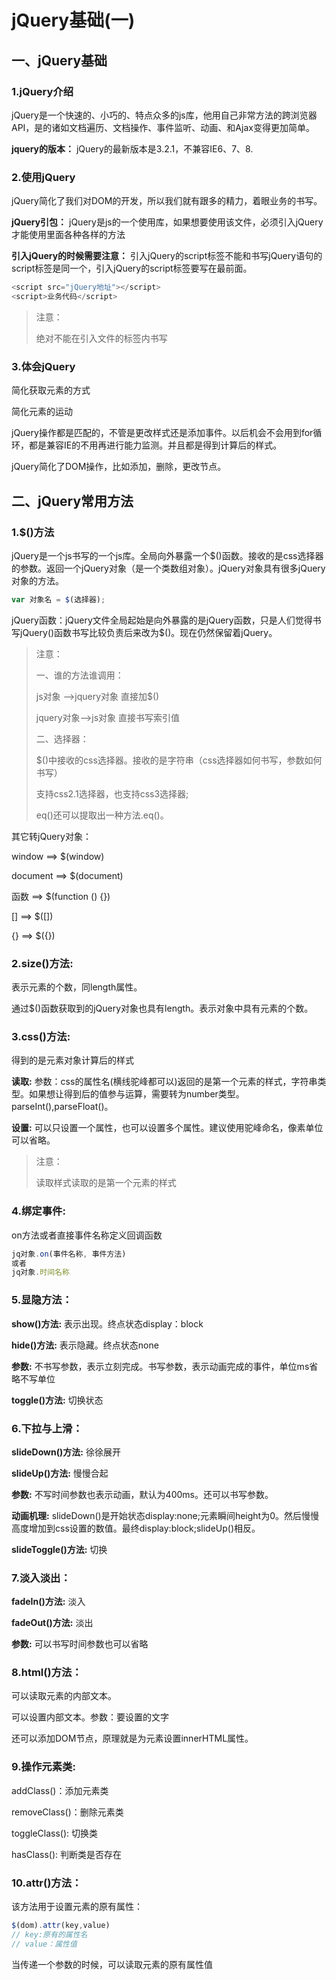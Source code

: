 # jQuery基础(一)

## 一、jQuery基础

### 1.jQuery介绍

jQuery是一个快速的、小巧的、特点众多的js库，他用自己非常方法的跨浏览器API，是的诸如文档遍历、文档操作、事件监听、动画、和Ajax变得更加简单。

**jquery的版本：** jQuery的最新版本是3.2.1，不兼容IE6、7、8.

### 2.使用jQuery

jQuery简化了我们对DOM的开发，所以我们就有跟多的精力，着眼业务的书写。

**jQuery引包：** jQuery是js的一个使用库，如果想要使用该文件，必须引入jQuery才能使用里面各种各样的方法

**引入jQuery的时候需要注意：** 引入jQuery的script标签不能和书写jQuery语句的script标签是同一个，引入jQuery的script标签要写在最前面。

```js
<script src="jQuery地址"></script>
<script>业务代码</script>
```

> 注意：
>
> 绝对不能在引入文件的标签内书写

### 3.体会jQuery

简化获取元素的方式

简化元素的运动

jQuery操作都是匹配的，不管是更改样式还是添加事件。以后机会不会用到for循环，都是兼容IE的不用再进行能力监测。并且都是得到计算后的样式。

jQuery简化了DOM操作，比如添加，删除，更改节点。

## 二、jQuery常用方法

### 1.$()方法

jQuery是一个js书写的一个js库。全局向外暴露一个$()函数。接收的是css选择器的参数。返回一个jQuery对象（是一个类数组对象）。jQuery对象具有很多jQuery对象的方法。

```js
var 对象名 = $(选择器);
```

jQuery函数：jQuery文件全局起始是向外暴露的是jQuery函数，只是人们觉得书写jQuery()函数书写比较负责后来改为$()。现在仍然保留着jQuery。

> 注意：
>
> 一、谁的方法谁调用：
>
> js对象 -->jquery对象 直接加$()
>
> jquery对象-->js对象  直接书写索引值
>
> 二、选择器：
>
> $()中接收的css选择器。接收的是字符串（css选择器如何书写，参数如何书写）
>
> 支持css2.1选择器，也支持css3选择器;
>
> eq()还可以提取出一种方法.eq()。

其它转jQuery对象：

window ==> $(window)

document ==> $(document)

函数 ==> $(function () {})

[] ==> $([])

{} ==> $({})

### 2.size()方法:

表示元素的个数，同length属性。

通过$()函数获取到的jQuery对象也具有length。表示对象中具有元素的个数。

### 3.css()方法: 

得到的是元素对象计算后的样式

**读取:** 参数：css的属性名(横线驼峰都可以)返回的是第一个元素的样式，字符串类型。如果想让得到后的值参与运算，需要转为number类型。parseInt(),parseFloat()。

**设置:** 可以只设置一个属性，也可以设置多个属性。建议使用驼峰命名，像素单位可以省略。

> 注意：
>
> 读取样式读取的是第一个元素的样式

### 4.绑定事件:

on方法或者直接事件名称定义回调函数

```js
jq对象.on(事件名称, 事件方法)
或者
jq对象.时间名称
```

### 5.显隐方法：

**show()方法:** 表示出现。终点状态display：block

**hide()方法:** 表示隐藏。终点状态none

**参数:** 不书写参数，表示立刻完成。书写参数，表示动画完成的事件，单位ms省略不写单位

**toggle()方法:** 切换状态

### 6.下拉与上滑：

**slideDown()方法:** 徐徐展开

**slideUp()方法:** 慢慢合起

**参数:** 不写时间参数也表示动画，默认为400ms。还可以书写参数。

**动画机理:** slideDown()是开始状态display:none;元素瞬间height为0。然后慢慢高度增加到css设置的数值。最终display:block;slideUp()相反。

**slideToggle()方法:** 切换

### 7.淡入淡出：

**fadeIn()方法:** 淡入

**fadeOut()方法:** 淡出

**参数:** 可以书写时间参数也可以省略

### 8.html()方法：

可以读取元素的内部文本。

可以设置内部文本。参数：要设置的文字

还可以添加DOM节点，原理就是为元素设置innerHTML属性。

### 9.操作元素类:

addClass()：添加元素类

removeClass()：删除元素类

toggleClass(): 切换类

hasClass(): 判断类是否存在

### 10.attr()方法：

该方法用于设置元素的原有属性：

```js
$(dom).attr(key,value)
// key:原有的属性名
// value：属性值
```

当传递一个参数的时候，可以读取元素的原有属性值


